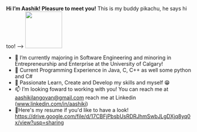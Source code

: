 
**Hi I’m Aashik! Pleasure to meet you!** This is my buddy pikachu, he says hi too! -->
<img src="https://thumbs.gfycat.com/MintyAnyGrouse-max-1mb.gif" width="100" height="100"/> 
- 👀 I’m currently majoring in Software Engineering and minoring in Entrepreneurship and Enterprise at the University of Calgary!
- 🌱 Current Programming Experience in Java, C, C++ as well some python and C#
- 💞️ Passionate Learn, Create and Develop my skills and myself 😁
- 📫 I’m looking foward to working with you! You can reach me at aashikilangovan@gmail.com reach me at Linkedin (www.linkedin.com/in/aashiki)
- 📝Here's my resume if you'd like to have a look! https://drive.google.com/file/d/17CBFjPbsbUsRDRJhmSwbJLgDXjq8yq0x/view?usp=sharing
<!---
aashikilangovan/aashikilangovan is a ✨ special ✨ repository because its `README.md` (this file) appears on your GitHub profile.
You can click the Preview link to take a look at your changes.
--->

